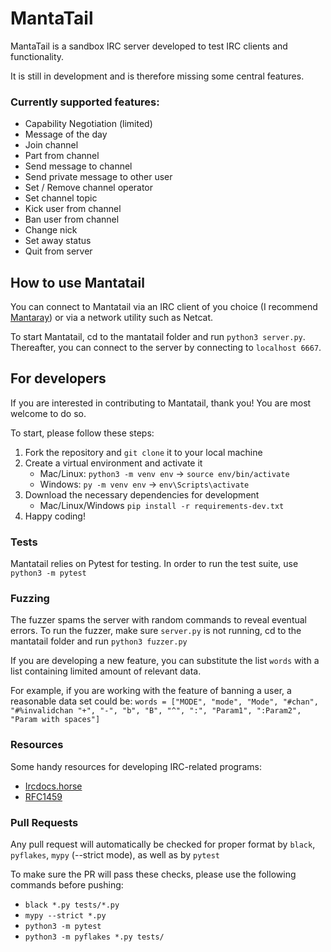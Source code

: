 # MantaTail

MantaTail is a sandbox IRC server developed to test IRC clients and functionality.

It is still in development and is therefore missing some central features.

### Currently supported features:

- Capability Negotiation (limited)
- Message of the day
- Join channel
- Part from channel
- Send message to channel
- Send private message to other user
- Set / Remove channel operator
- Set channel topic
- Kick user from channel
- Ban user from channel
- Change nick
- Set away status
- Quit from server

## How to use Mantatail

You can connect to Mantatail via an IRC client of you choice (I recommend [Mantaray](https://github.com/Akuli/mantaray)) or via a network utility such as Netcat.

To start Mantatail, cd to the mantatail folder and run `python3 server.py`.
Thereafter, you can connect to the server by connecting to `localhost 6667`.

## For developers

If you are interested in contributing to Mantatail, thank you! You are most welcome to do so.

To start, please follow these steps:

1. Fork the repository and `git clone` it to your local machine
2. Create a virtual environment and activate it
   - Mac/Linux: `python3 -m venv env` -> `source env/bin/activate`
   - Windows: `py -m venv env` -> `env\Scripts\activate`
3. Download the necessary dependencies for development
   - Mac/Linux/Windows `pip install -r requirements-dev.txt`
4. Happy coding!

### Tests

Mantatail relies on Pytest for testing. In order to run the test suite, use `python3 -m pytest`

### Fuzzing

The fuzzer spams the server with random commands to reveal eventual errors.
To run the fuzzer, make sure `server.py` is not running, cd to the mantatail folder and run `python3 fuzzer.py`

If you are developing a new feature, you can substitute the list `words` with a list containing limited amount of relevant data.

For example, if you are working with the feature of banning a user, a reasonable data set could be:
`words = ["MODE", "mode", "Mode", "#chan", "#%invalidchan "+", "-", "b", "B", "^", ":", "Param1", ":Param2", "Param with spaces"]`

### Resources

Some handy resources for developing IRC-related programs:

- [Ircdocs.horse](https://ircdocs.horse/)
- [RFC1459](https://datatracker.ietf.org/doc/html/rfc1459)

### Pull Requests

Any pull request will automatically be checked for proper format by `black`, `pyflakes`, `mypy` (--strict mode), as well as by `pytest`

To make sure the PR will pass these checks, please use the following commands before pushing:

- `black *.py tests/*.py`
- `mypy --strict *.py`
- `python3 -m pytest`
- `python3 -m pyflakes *.py tests/`
